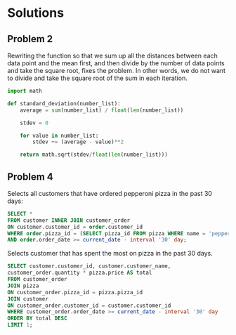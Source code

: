 # Solutions

## Problem 2

Rewriting the function so that we sum up all the distances between each data
point and the mean first, and then divide by the number of data points and
take the square root, fixes the problem. In other words, we do not want to
divide and take the square root of the sum in each iteration.

```py
import math

def standard_deviation(number_list):
    average = sum(number_list) / float(len(number_list))

    stdev = 0

    for value in number_list:
        stdev += (average - value)**2

    return math.sqrt(stdev/float(len(number_list)))
```

## Problem 4

Selects all customers that have ordered pepperoni pizza in the past 30 days:

```sql
SELECT *
FROM customer INNER JOIN customer_order
ON customer.customer_id = order.customer_id
WHERE order.pizza_id = (SELECT pizza_id FROM pizza WHERE name = 'pepperoni')
AND order.order_date >= current_date - interval '30' day;
```

Selects customer that has spent the most on pizza in the past 30 days.

```sql
SELECT customer.customer_id, customer.customer_name,
customer_order.quantity * pizza.price AS total
FROM customer_order
JOIN pizza
ON customer_order.pizza_id = pizza.pizza_id
JOIN customer
ON customer_order.customer_id = customer.customer_id
WHERE customer_order.order_date >= current_date - interval '30' day
ORDER BY total DESC
LIMIT 1;
```